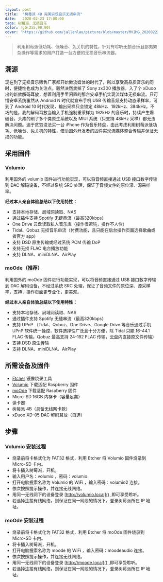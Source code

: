 ```yaml
---
layout: post
title:  "树莓派 4B 完美实现音乐无损串流"
date:   2020-02-23 17:00:00
tags: 树莓派，无损音乐
color: rgb(255,90,90)
cover: 'https://github.com/jallenlau/picture/blob/master/MVIMG_20200223_151557.jpg?raw=true'
---
```

>利用树莓派低功耗、低噪音、免关机的特性，针对有聆听无损音乐且鄙夷繁杂操作等需求的用户打造一台方便的无损音乐串流器。

## 溯源
现在到了无损音乐贩售厂家都开始做流媒体的时代了，所以享受高品质音乐的同时，便捷性也成为关注点。毅然决然卖掉了 Sony zx300 播放器，入了个 xDuoo 出的新款解码耳放，想着利用手里闲置的那台安卓手机实现流媒体无损串流。只可惜安卓系统虽然从 Android N 时代就宣布手机 USB 传输音频支持动态采样率，可到了 Android 10 时代发现，输出采样只会锁定 48kHz、192kHz、384kHz。不巧的是，我的解码耳放当输入手机强制重采样为 192kHz 的音乐时，持续产生爆破音。头疼的刷了多个类原生系统以及 MIUI 系统（只支持 48kHz 采样）都无法解决问题。迫于贫穷没法买一台 iPhone 作为音乐转盘，由此考虑利用树莓派低功耗、低噪音、免关机的特性，借助国外开发者的固件实现流媒体整合传输并保证无损的功能。

## 采用固件
### Volumio
利用国外的 volumio 固件进行功能实现，可以将音频直接通过 USB 接口数字传输到 DAC 解码设备，不经过系统 SRC 处理，保证了音频文件的原位深、源采样率。  

**经过本人亲自体验总结以下使用特性：**
- 支持本地存储、局域网读取、NAS
- 通过插件支持 Spotify 无缝串流（最高320kbps）
- One Drive 云盘读取私人音乐库（操作很迟钝，操作不人性）
- Tidal、Qobuz 无损音乐串流（付费功能，且只能在后台操作页面选择歌曲或者官方 app）
- 支持 DSD 原生传输或经过系统 PCM 传输 DoP
- 支持无损 FLAC 电台播放功能
- 支持 DLNA、miniDLNA、AirPlay

### moOde（推荐）
利用国外的 moOde 固件进行功能实现，可以将音频直接通过 USB 接口数字传输到 DAC 解码设备，不经过系统 SRC 处理，保证了音频文件的原位深、源采样率，支持，操作页面更专业化，更美观。

**经过本人亲自体验总结以下使用特性：**
- 支持本地存储、局域网读取、NAS
- 通过插件支持 Spotify 无缝串流（最高320kbps）
- 支持 UPnP （Tidal、Qobuz、One Drive、Google Drive 等音乐通过手机 UPnP 软件统一操控，软件选择性广泛且十分方便，除 Tidal 只能 16-44.1 FLAC 传输，Qobuz 最高支持 24-192 FLAC 传输，云盘内直接原文件传输）
- 支持 DSD 原生传输
- 支持 DLNA、miniDLNA、AirPlay

## 所需设备及固件
- [Etcher](https://www.balena.io/etcher/) 镜像烧录工具
- [Volumio](https://volumio.org/) 下载适配 Raspberry 固件
- [moOde](https://moodeaudio.org/) 下载适配 Raspberry 固件
- Micro-SD 16GB 内存卡（容量足矣）
- 读卡器
- 树莓派 4B（具备无线网卡款）
- xDuoo XD-05 DAC 解码耳放（自选）

## 步骤
### Volumio 安装过程
- 烧录前将卡格式化为 FAT32 格式，利用 Etcher 将 Volumio 固件烧录到 Micro-SD 卡内。
- 将卡插入树莓派，开机。
- 输入用户名：volumio ，密码：volumio
- 打开电脑搜索名称为 Volumio 的 WiFi ，输入密码：volumio2 连接。
- 依次按照提示操作，并连接无线网络。
- 用同一无线网下的设备登录 [http://volumio.local]() ,即可享受聆听。
- 若选择连接有线网络，则保证在同一网段的情况下，登录树莓派所在 IP 地址。

### moOde 安装过程
- 烧录前将卡格式化为 FAT32 格式，利用 Etcher 将 moOde 固件烧录到 Micro-SD 卡内。
- 将卡插入树莓派，开机。
- 打开电脑搜索名称为 moode 的 WiFi ，输入密码：moodeaudio 连接。
- 依次按照提示操作，并连接无线网络。
- 用同一无线网下的设备登录 [http://moode.local]() ,即可享受聆听。
- 若选择连接有线网络，则保证在同一网段的情况下，登录树莓派所在 IP 地址。
